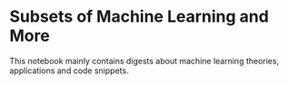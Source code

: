 # Subsets of Machine Learning and More


This notebook mainly contains digests about machine learning theories, applications and code snippets.

